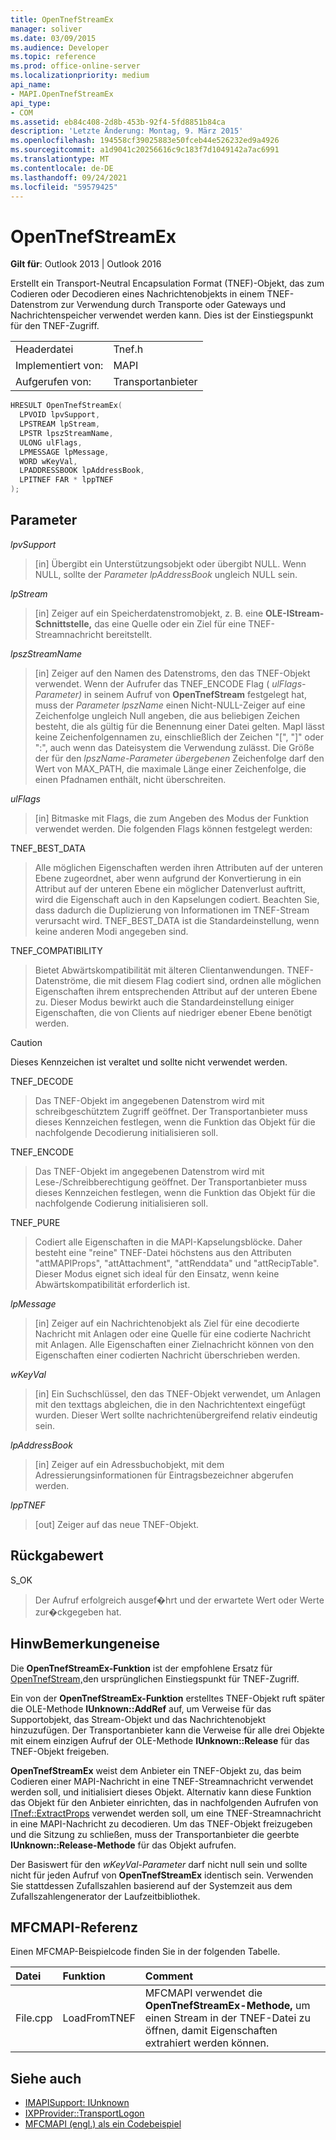 ```yaml
---
title: OpenTnefStreamEx
manager: soliver
ms.date: 03/09/2015
ms.audience: Developer
ms.topic: reference
ms.prod: office-online-server
ms.localizationpriority: medium
api_name:
- MAPI.OpenTnefStreamEx
api_type:
- COM
ms.assetid: eb84c408-2d8b-453b-92f4-5fd8851b84ca
description: 'Letzte Änderung: Montag, 9. März 2015'
ms.openlocfilehash: 194558cf39025883e50fceb44e526232ed9a4926
ms.sourcegitcommit: a1d9041c20256616c9c183f7d1049142a7ac6991
ms.translationtype: MT
ms.contentlocale: de-DE
ms.lasthandoff: 09/24/2021
ms.locfileid: "59579425"
---
```

# <a name="opentnefstreamex"></a>OpenTnefStreamEx

**Gilt für**: Outlook 2013 | Outlook 2016 
  
Erstellt ein Transport-Neutral Encapsulation Format (TNEF)-Objekt, das zum Codieren oder Decodieren eines Nachrichtenobjekts in einem TNEF-Datenstrom zur Verwendung durch Transporte oder Gateways und Nachrichtenspeicher verwendet werden kann. Dies ist der Einstiegspunkt für den TNEF-Zugriff. 
  
|||
|:-----|:-----|
|Headerdatei  <br/> |Tnef.h  <br/> |
|Implementiert von:  <br/> |MAPI  <br/> |
|Aufgerufen von:  <br/> |Transportanbieter  <br/> |
   
```cpp
HRESULT OpenTnefStreamEx(
  LPVOID lpvSupport,
  LPSTREAM lpStream,
  LPSTR lpszStreamName,
  ULONG ulFlags,
  LPMESSAGE lpMessage,
  WORD wKeyVal,
  LPADDRESSBOOK lpAddressBook,
  LPITNEF FAR * lppTNEF
);
```

## <a name="parameters"></a>Parameter

_lpvSupport_
  
> [in] Übergibt ein Unterstützungsobjekt oder übergibt NULL. Wenn NULL, sollte der  _Parameter lpAddressBook_ ungleich NULL sein. 
    
_lpStream_
  
> [in] Zeiger auf ein Speicherdatenstromobjekt, z. B. eine **OLE-IStream-Schnittstelle,** das eine Quelle oder ein Ziel für eine TNEF-Streamnachricht bereitstellt. 
    
_lpszStreamName_
  
> [in] Zeiger auf den Namen des Datenstroms, den das TNEF-Objekt verwendet. Wenn der Aufrufer das TNEF_ENCODE Flag ( _ulFlags-Parameter)_ in seinem Aufruf von **OpenTnefStream** festgelegt hat, muss der  _Parameter lpszName_ einen Nicht-NULL-Zeiger auf eine Zeichenfolge ungleich Null angeben, die aus beliebigen Zeichen besteht, die als gültig für die Benennung einer Datei gelten. MapI lässt keine Zeichenfolgennamen zu, einschließlich der Zeichen "[", "]" oder ":", auch wenn das Dateisystem die Verwendung zulässt. Die Größe der für den  _lpszName-Parameter übergebenen_ Zeichenfolge darf den Wert von MAX_PATH, die maximale Länge einer Zeichenfolge, die einen Pfadnamen enthält, nicht überschreiten. 
    
_ulFlags_
  
> [in] Bitmaske mit Flags, die zum Angeben des Modus der Funktion verwendet werden. Die folgenden Flags können festgelegt werden:
    
TNEF_BEST_DATA 
  
> Alle möglichen Eigenschaften werden ihren Attributen auf der unteren Ebene zugeordnet, aber wenn aufgrund der Konvertierung in ein Attribut auf der unteren Ebene ein möglicher Datenverlust auftritt, wird die Eigenschaft auch in den Kapselungen codiert. Beachten Sie, dass dadurch die Duplizierung von Informationen im TNEF-Stream verursacht wird. TNEF_BEST_DATA ist die Standardeinstellung, wenn keine anderen Modi angegeben sind. 
    
TNEF_COMPATIBILITY 
  
> Bietet Abwärtskompatibilität mit älteren Clientanwendungen. TNEF-Datenströme, die mit diesem Flag codiert sind, ordnen alle möglichen Eigenschaften ihrem entsprechenden Attribut auf der unteren Ebene zu. Dieser Modus bewirkt auch die Standardeinstellung einiger Eigenschaften, die von Clients auf niedriger ebener Ebene benötigt werden. 
    
  > [!CAUTION]
  > Dieses Kennzeichen ist veraltet und sollte nicht verwendet werden. 
  
TNEF_DECODE 
  
> Das TNEF-Objekt im angegebenen Datenstrom wird mit schreibgeschütztem Zugriff geöffnet. Der Transportanbieter muss dieses Kennzeichen festlegen, wenn die Funktion das Objekt für die nachfolgende Decodierung initialisieren soll.
    
TNEF_ENCODE 
  
> Das TNEF-Objekt im angegebenen Datenstrom wird mit Lese-/Schreibberechtigung geöffnet. Der Transportanbieter muss dieses Kennzeichen festlegen, wenn die Funktion das Objekt für die nachfolgende Codierung initialisieren soll.
    
TNEF_PURE 
  
> Codiert alle Eigenschaften in die MAPI-Kapselungsblöcke. Daher besteht eine "reine" TNEF-Datei höchstens aus den Attributen "attMAPIProps", "attAttachment", "attRenddata" und "attRecipTable". Dieser Modus eignet sich ideal für den Einsatz, wenn keine Abwärtskompatibilität erforderlich ist.
    
_lpMessage_
  
> [in] Zeiger auf ein Nachrichtenobjekt als Ziel für eine decodierte Nachricht mit Anlagen oder eine Quelle für eine codierte Nachricht mit Anlagen. Alle Eigenschaften einer Zielnachricht können von den Eigenschaften einer codierten Nachricht überschrieben werden.
    
_wKeyVal_
  
> [in] Ein Suchschlüssel, den das TNEF-Objekt verwendet, um Anlagen mit den texttags abgleichen, die in den Nachrichtentext eingefügt wurden. Dieser Wert sollte nachrichtenübergreifend relativ eindeutig sein. 
    
_lpAddressBook_
  
> [in] Zeiger auf ein Adressbuchobjekt, mit dem Adressierungsinformationen für Eintragsbezeichner abgerufen werden. 
    
_lppTNEF_
  
> [out] Zeiger auf das neue TNEF-Objekt.
    
## <a name="return-value"></a>Rückgabewert

S_OK 
  
> Der Aufruf erfolgreich ausgef�hrt und der erwartete Wert oder Werte zur�ckgegeben hat.
    
## <a name="remarks"></a>HinwBemerkungeneise

Die **OpenTnefStreamEx-Funktion** ist der empfohlene Ersatz für [OpenTnefStream,](opentnefstream.md)den ursprünglichen Einstiegspunkt für TNEF-Zugriff. 
  
Ein von der **OpenTnefStreamEx-Funktion** erstelltes TNEF-Objekt ruft später die OLE-Methode **IUnknown::AddRef** auf, um Verweise für das Supportobjekt, das Stream-Objekt und das Nachrichtenobjekt hinzuzufügen. Der Transportanbieter kann die Verweise für alle drei Objekte mit einem einzigen Aufruf der OLE-Methode **IUnknown::Release** für das TNEF-Objekt freigeben. 
  
**OpenTnefStreamEx** weist dem Anbieter ein TNEF-Objekt zu, das beim Codieren einer MAPI-Nachricht in eine TNEF-Streamnachricht verwendet werden soll, und initialisiert dieses Objekt. Alternativ kann diese Funktion das Objekt für den Anbieter einrichten, das in nachfolgenden Aufrufen von [ITnef::ExtractProps](itnef-extractprops.md) verwendet werden soll, um eine TNEF-Streamnachricht in eine MAPI-Nachricht zu decodieren. Um das TNEF-Objekt freizugeben und die Sitzung zu schließen, muss der Transportanbieter die geerbte **IUnknown::Release-Methode** für das Objekt aufrufen. 
  
Der Basiswert für den  _wKeyVal-Parameter_ darf nicht null sein und sollte nicht für jeden Aufruf von **OpenTnefStreamEx** identisch sein. Verwenden Sie stattdessen Zufallszahlen basierend auf der Systemzeit aus dem Zufallszahlengenerator der Laufzeitbibliothek.
  
## <a name="mfcmapi-reference"></a>MFCMAPI-Referenz

Einen MFCMAP-Beispielcode finden Sie in der folgenden Tabelle.
  
|**Datei**|**Funktion**|**Comment**|
|:-----|:-----|:-----|
|File.cpp  <br/> |LoadFromTNEF  <br/> |MFCMAPI verwendet die **OpenTnefStreamEx-Methode,** um einen Stream in der TNEF-Datei zu öffnen, damit Eigenschaften extrahiert werden können.  <br/> |
   
## <a name="see-also"></a>Siehe auch

- [IMAPISupport: IUnknown](imapisupportiunknown.md)
- [IXPProvider::TransportLogon](ixpprovider-transportlogon.md)
- [MFCMAPI (engl.) als ein Codebeispiel](mfcmapi-as-a-code-sample.md)

